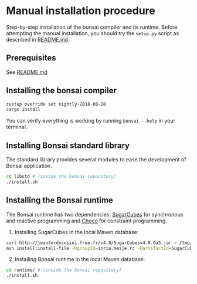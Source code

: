 # Manual installation procedure

Step-by-step installation of the bonsai compiler and its runtime. Before attempting the manual installation, you should try the `setup.py` script as described in [README.md](README.md).

## Prerequisites

See [README.md](README.md)

## Installing the bonsai compiler

```sh
rustup override set nightly-2018-08-18
cargo install
```

You can verify everything is working by running `bonsai --help` in your terminal.

## Installing Bonsai standard library

The standard library provides several modules to ease the development of Bonsai application.

```sh
cd libstd # (inside the bonsai repository)
./install.sh
```

## Installing the Bonsai runtime

The Bonsai runtime has two dependencies: [SugarCubes](http://jeanferdysusini.free.fr/index.php?action=SC) for synchronous and reactive programming and [Choco](http://www.choco-solver.org) for constraint programming.

1. Installing SugarCubes in the local Maven database:
  ```sh
  curl http://jeanferdysusini.free.fr/v4.0/SugarCubesv4.0.0a5.jar > /tmp/SugarCubesv4.0.0a5.jar
  mvn install:install-file -DgroupId=inria.meije.rc -DartifactId=SugarCubes -Dversion=4.0.0a5 -Dpackaging=jar -Dfile=/tmp/SugarCubesv4.0.0a5.jar
  ```
2. Installing Bonsai runtime in the local Maven database:
  ```sh
  cd runtime/ # (inside the bonsai repository)
  ./install.sh
  ```
